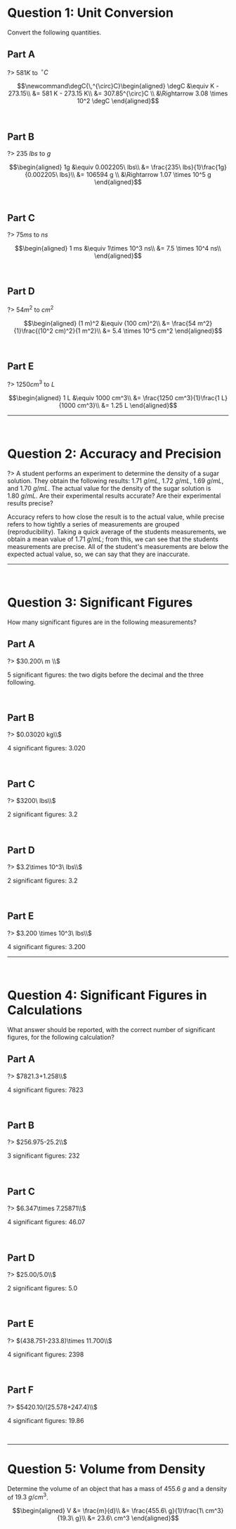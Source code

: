 # Question 1: Unit Conversion

Convert the following quantities.

## Part A

?> $581 K$ to $\newcommand\degC{\,^{\circ}C}\degC$

$$\newcommand\degC{\,^{\circ}C}\begin{aligned}
\degC &\equiv K - 273.15\\
&= 581 K - 273.15 K\\
&= 307.85^{\circ}C \\
&\Rightarrow 3.08 \times 10^2  \degC
\end{aligned}$$

<br />

## Part B

?> $235\ lbs$ to $g$

$$\begin{aligned}
1g &\equiv 0.002205\ lbs\\
&= \frac{235\ lbs}{1}\frac{1g}{0.002205\ lbs}\\
&= 106594 g \\
&\Rightarrow 1.07 \times 10^5 g
\end{aligned}$$

<br />

## Part C

?> $75 ms$ to $ns$

$$\begin{aligned}
1 ms &\equiv 1\times 10^3 ns\\
&= 7.5 \times 10^4 ns\\
\end{aligned}$$

<br />

## Part D

?> $54 m^2$ to $cm^2$

$$\begin{aligned}
(1 m)^2 &\equiv (100 cm)^2\\
&= \frac{54 m^2}{1}\frac{(10^2 cm)^2}{1 m^2}\\
&= 5.4 \times 10^5 cm^2
\end{aligned}$$

<br />

## Part E

?> $1250 cm^3$ to $L$

$$\begin{aligned}
1 L &\equiv 1000 cm^3\\
&= \frac{1250 cm^3}{1}\frac{1 L}{1000 cm^3}\\
&= 1.25 L
\end{aligned}$$

<hr>

<br />

# Question 2: Accuracy and Precision

?> A student performs an experiment to determine the density of a sugar solution. They obtain the following results: $1.71\ g/mL$, $1.72 \ g/mL$, $1.69\ g/mL$, and $1.70\ g/mL$. The actual value for the density of the sugar solution is $1.80\ g/mL$. Are their experimental results accurate? Are their experimental results precise?

Accuracy refers to how close the result is to the actual value, while precise refers to how tightly a series of measurements are grouped (reproducibility). Taking a quick average of the students measurements, we obtain a mean value of $1.71\ g/mL$; from this, we can see that the students measurements are precise. All of the student's measurements are below the expected actual value, so, we can say that they are inaccurate.

<hr>

<br />

# Question 3: Significant Figures

How many significant figures are in the following measurements?

## Part A

?> $30.200\ m \\$

$5$ significant figures: the two digits before the decimal and the three following.

<br />

## Part B

?> $0.03020 kg\\$

$4$ significant figures: $3.020$

<br />


## Part C

?> $3200\ lbs\\$

$2$ significant figures: $3.2$

<br />

## Part D

?> $3.2\times 10^3\ lbs\\$

$2$ significant figures: $3.2$

<br />

## Part E

?> $3.200 \times 10^3\ lbs\\$

$4$ significant figures: $3.200$

<hr>

<br />

# Question 4: Significant Figures in Calculations

What answer should be reported, with the correct number of significant figures, for the following calculation?

## Part A

?> $7821.3+1.258\\$

$4$ significant figures: $7823$

<br />

## Part B

?> $256.975-25.2\\$

$3$ significant figures: $232$

<br />

## Part C

?> $6.347\times 7.25871\\$

$4$ significant figures: $46.07$

<br />

## Part D

?> $25.00/5.0\\$

$2$ significant figures: $5.0$

<br />

## Part E

?> $(438.751-233.8)\times 11.700\\$

$4$ significant figures: $2398$

<br />

## Part F

?> $5420.10/(25.578+247.4)\\$

$4$ significant figures: $19.86$

<br />

<hr>

# Question 5: Volume from Density

Determine the volume of an object that has a mass of $455.6\ g$ and a density of $19.3\ g/cm^3$.

$$\begin{aligned}
V &= \frac{m}{d}\\
&= \frac{455.6\ g}{1}\frac{1\ cm^3}{19.3\ g}\\
&= 23.6\ cm^3
\end{aligned}$$
